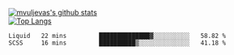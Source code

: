 [![mvuljevas's github stats](https://github-readme-stats.vercel.app/api?username=mvuljevas&show_icons=true&theme=dracula)](https://www.mvuljevas.com)
<br>
[![Top Langs](https://github-readme-stats.vercel.app/api/top-langs/?username=mvuljevas&theme=dracula)](https://www.mvuljevas.com)

<!--START_SECTION:waka-->
```text
Liquid   22 mins         ██████████████▓░░░░░░░░░░   58.82 % 
SCSS     16 mins         ██████████▒░░░░░░░░░░░░░░   41.18 % 
```
<!--END_SECTION:waka-->
